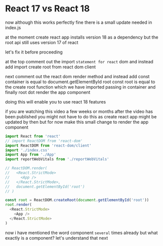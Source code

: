 # React 17 vs React 18

now although this works perfectly fine there is a small update needed in index.js

at the moment create react app installs version 18 as a dependency but the root api still uses version 17 of react

let's fix it before proceeding

at the top comment out the import `statement for react` dom and instead add import create root from react dom client

next comment out the react dom render method and instead add const container is equal to document.getElementById root const root is equal to the create root function which we have imported passing in container and finally root dot render the app component

doing this will enable you to use react 18 features

if you are watching this video a few weeks or months after the video has been published you might not have to do this as create react app might be updated by then but for now make this small change to render the app component

```js
import React from 'react'
// import ReactDOM from 'react-dom'
import ReactDOM from 'react-dom/client'
import './index.css'
import App from './App'
import reportWebVitals from './reportWebVitals'

// ReactDOM.render(
//   <React.StrictMode>
//     <App />
//   </React.StrictMode>,
//   document.getElementById('root')
// )

const root = ReactDOM.createRoot(document.getElementById('root'))
root.render(
  <React.StrictMode>
    <App />
  </React.StrictMode>
)
```

now i have mentioned the word component `several` times already but what exactly is a component?
let's understand that next
